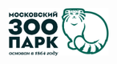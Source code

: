 <div id="header" align="center">
  <img src="https://github.com/ViktorKula/moscow_zoo_bot/blob/main/app/photo/MZoo-logo-hor-rus-preview-RGB.jpg" width="200"/>
</div>
